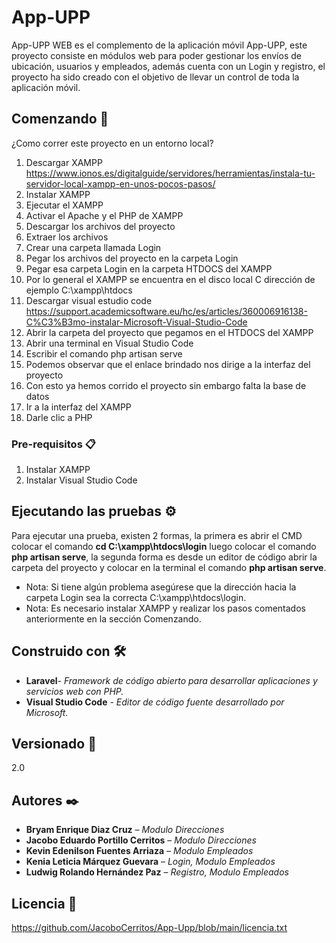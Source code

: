 # App-UPP
App-UPP WEB es el complemento de la aplicación móvil App-UPP, este proyecto consiste en módulos web para poder gestionar los envíos de ubicación, usuarios y empleados, además cuenta con un Login y registro, el proyecto ha sido creado con el objetivo de llevar un control de toda la aplicación móvil.
## Comenzando 🚀
¿Como correr este proyecto en un entorno local?
1. Descargar XAMPP
https://www.ionos.es/digitalguide/servidores/herramientas/instala-tu-servidor-local-xampp-en-unos-pocos-pasos/
2. Instalar XAMPP
3. Ejecutar el XAMPP
4. Activar el Apache y el PHP de XAMPP
5. Descargar los archivos del proyecto
6. Extraer los archivos
7. Crear una carpeta llamada Login
8. Pegar los archivos del proyecto en la carpeta Login
9. Pegar esa carpeta Login en la carpeta HTDOCS del XAMPP
10. Por lo general el XAMPP se encuentra en el disco local C dirección de ejemplo C:\xampp\htdocs
11. Descargar visual estudio code
https://support.academicsoftware.eu/hc/es/articles/360006916138-C%C3%B3mo-instalar-Microsoft-Visual-Studio-Code
12. Abrir la carpeta del proyecto que pegamos en el HTDOCS del XAMPP
13. Abrir una terminal en Visual Studio Code
14. Escribir el comando php artisan serve
15. Podemos observar que el enlace brindado nos dirige a la interfaz del proyecto
16. Con esto ya hemos corrido el proyecto sin embargo falta la base de datos
17. Ir a la interfaz del XAMPP
18. Darle clic a PHP

### Pre-requisitos 📋
1. Instalar XAMPP
2. Instalar Visual Studio Code


## Ejecutando las pruebas ⚙️
Para ejecutar una prueba, existen 2 formas, la primera es abrir el CMD colocar el comando **cd C:\xampp\htdocs\login** luego colocar el comando **php artisan serve**, la segunda forma es desde un editor de código abrir la carpeta del proyecto y colocar en la terminal el comando **php artisan serve**.

* Nota: Si tiene algún problema asegúrese que la dirección hacia la carpeta Login sea la correcta C:\xampp\htdocs\login.
* Nota: Es necesario instalar XAMPP y realizar los pasos comentados anteriormente en la sección Comenzando.


## Construido con 🛠️
* **Laravel**- *Framework de código abierto para desarrollar aplicaciones y servicios web con PHP.*
* **Visual Studio Code** - *Editor de código fuente desarrollado por Microsoft.*


## Versionado 📌
2.0

## Autores ✒️

* **Bryam Enrique Diaz Cruz** – *Modulo Direcciones*
* **Jacobo Eduardo Portillo Cerritos** – *Modulo Direcciones*
* **Kevin Edenilson Fuentes Arriaza** – *Modulo Empleados*
* **Kenia Leticia Márquez Guevara** – *Login, Modulo Empleados*
* **Ludwig Rolando Hernández Paz** – *Registro, Modulo Empleados* 

## Licencia 📄
https://github.com/JacoboCerritos/App-Upp/blob/main/licencia.txt
